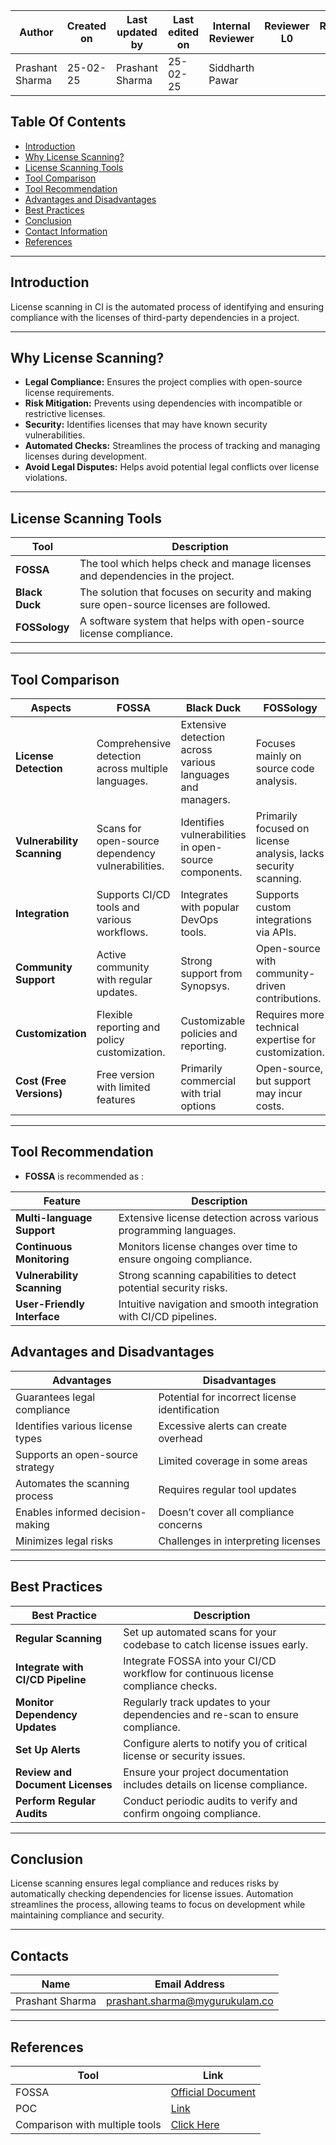 
| **Author** | **Created on** | **Last updated by** | **Last edited on** | **Internal Reviewer** | **Reviewer L0** |**Reviewer L1** |**Reviwer L2** |
|------------|----------------|----------------------|---------------------|---------------|---------------|---------------|---------------|
| Prashant Sharma | 25-02-25  |  Prashant Sharma | 25-02-25  | Siddharth Pawar | | | |   

## Table Of Contents
- [Introduction](#introduction)
- [Why License Scanning?](#why-license-scanning)
- [License Scanning Tools](#license-scanning-tools)
- [Tool Comparison](#tool-comparison)
- [Tool Recommendation](#tool-recommendation)
- [Advantages and Disadvantages](#advantages-and-disadvantages)
- [Best Practices](#best-practices)
- [Conclusion](#conclusion)
- [Contact Information](#contact-information)
- [References](#references)

---

## Introduction
License scanning in CI is the automated process of identifying and ensuring compliance with the licenses of third-party dependencies in a project.

---

## Why License Scanning?
- **Legal Compliance:** Ensures the project complies with open-source license requirements.
- **Risk Mitigation:** Prevents using dependencies with incompatible or restrictive licenses.
- **Security:** Identifies licenses that may have known security vulnerabilities.
- **Automated Checks:** Streamlines the process of tracking and managing licenses during development.
- **Avoid Legal Disputes:** Helps avoid potential legal conflicts over license violations.

---
## License Scanning Tools

| Tool             | Description                                                                 |
|-------------------|-----------------------------------------------------------------------------|
| **FOSSA**         | The tool which helps check and manage licenses and dependencies in the project.             |
| **Black Duck**     | The solution that focuses on security and making sure open-source licenses are followed.                    |
| **FOSSology**      | A software system that helps with open-source license compliance.                    |



---


## Tool Comparison

| Aspects          | FOSSA                                             | Black Duck                                          | FOSSology                                          |
|---------------------------|---------------------------------------------------|----------------------------------------------------|---------------------------------------------------|
| **License Detection**     | Comprehensive detection across multiple languages.     | Extensive detection across various languages and managers.    | Focuses mainly on source code analysis.             |
| **Vulnerability Scanning**| Scans for open-source dependency vulnerabilities.          | Identifies vulnerabilities in open-source components.    | Primarily focused on license analysis, lacks security scanning.|
| **Integration**           | Supports CI/CD tools and various workflows.      | Integrates with popular DevOps tools.      | Supports custom integrations via APIs.      |
| **Community Support**     | Active community with regular updates.    | Strong support from Synopsys.           | Open-source with community-driven contributions.   |
| **Customization**         | Flexible reporting and policy customization.       | Customizable policies and reporting.     | Requires more technical expertise for customization. |
| **Cost (Free Versions)**  | Free version with limited features                | Primarily commercial with trial options           | Open-source, but support may incur costs.    |



---
   


## Tool Recommendation
- **FOSSA** is recommended as :

| Feature                        | Description                                                                     |
|--------------------------------|---------------------------------------------------------------------------------|
| **Multi-language Support**     | 	Extensive license detection across various programming languages.     |
| **Continuous Monitoring**      | Monitors license changes over time to ensure ongoing compliance.   |
| **Vulnerability Scanning**     |Strong scanning capabilities to detect potential security risks.        |
| **User-Friendly Interface**    | Intuitive navigation and smooth integration with CI/CD pipelines.   |


## Advantages and Disadvantages

| **Advantages**                                      | **Disadvantages**                                   |
|-----------------------------------------------------|----------------------------------------------------|
|  Guarantees legal compliance               |  Potential for incorrect license identification     |
| Identifies various license types           | Excessive alerts can create overhead           |
| Supports an open-source strategy              | Limited coverage in some areas             |
|  Automates the scanning process               | Requires regular tool updates                      |
| Enables informed decision-making                     | Doesn’t cover all compliance concerns          |
|  Minimizes legal risks                         | Challenges in interpreting licenses               |




---

## Best Practices

| **Best Practice**           | **Description**                                                                       |
|-----------------------------|---------------------------------------------------------------------------------------|
| **Regular Scanning**             | Set up automated scans for your codebase to catch license issues early.                 |
| **Integrate with CI/CD Pipeline**        | Integrate FOSSA into your CI/CD workflow for continuous license compliance checks.                 |
| **Monitor Dependency Updates**     | Regularly track updates to your dependencies and re-scan to ensure compliance.                |
| **Set Up Alerts**      | Configure alerts to notify you of critical license or security issues.      |
| **Review and Document Licenses**          | Ensure your project documentation includes details on license compliance.         |
| **Perform Regular Audits** | Conduct periodic audits to verify and confirm ongoing compliance.                |

---

## Conclusion
License scanning ensures legal compliance and reduces risks by automatically checking dependencies for license issues. Automation streamlines the process, allowing teams to focus on development while maintaining compliance and security.

---

## Contacts

| Name| Email Address      |
|-----|--------------------------|
| Prashant Sharma| prashant.sharma@mygurukulam.co |



---

## References

| Tool        | Link                                                                   |
|-------------|------------------------------------------------------------------------|
| FOSSA       | [Official Document](https://docs.fossa.com/docs/introduction)                                 |
| POC        | [Link](https:/n/blob/main)      |
| Comparison with multiple tools| [Click Here](https://www.omgwiki.org/dido/doku.php?id=dido:public:ra:xapend:xapend.e_tools:license-scan)      |
